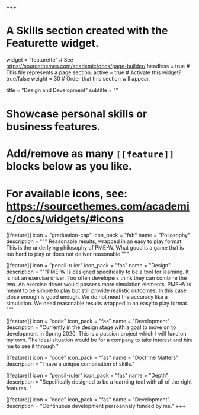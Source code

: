 +++
# A Skills section created with the Featurette widget.
widget = "featurette"  # See https://sourcethemes.com/academic/docs/page-builder/
headless = true  # This file represents a page section.
active = true  # Activate this widget? true/false
weight = 30  # Order that this section will appear.

title = "Design and Development"
subtitle = ""

# Showcase personal skills or business features.
# 
# Add/remove as many `[[feature]]` blocks below as you like.
# 
# For available icons, see: https://sourcethemes.com/academic/docs/widgets/#icons

[[feature]]
  icon = "graduation-cap"
  icon_pack = "fab"
  name = "Philosophy"
  description = """ Reasonable results, wrapped in an easy to play format.  This is the underlying philosophy of PME-W.  What good is a game that is too hard to play or does not deliver reasonable """
  
[[feature]]
  icon = "pencil-ruler"
  icon_pack = "fas"
  name = "Design"
  description = """PME-W is designed specifically to be a tool for learning.  It is not an exercise driver.  Too often developers think they can combine the two.  An exercise driver would possess more simulation elements.  PME-W is meant to be simple to play but still provide realistic outcomes.  In this case close enough is good enough.  We do not need the accuracy like a simulation.  We need reasonable results wrapped in an easy to play format. """  
  
[[feature]]
  icon = "code"
  icon_pack = "fas"
  name = "Development"
  description = "Currently in the design stage with a goal to move on to development in Spring 2020.  This is a passion project which I will fund on my own.  The ideal situation would be for a company to take interest and hire me to see it through."

[[feature]]
  icon = "code"
  icon_pack = "fas"
  name = "Doctrine Matters"
  description = "I have a unique combination of skills."

  [[feature]]
  icon = "pencil-ruler"
  icon_pack = "fas"
  name = "Depth"
  description = "Sepcifically designed to be a learning tool with all of the right features. "  
  
[[feature]]
  icon = "code"
  icon_pack = "fas"
  name = "Development"
  description = "Continuous development persoannaly funded by me."
+++
